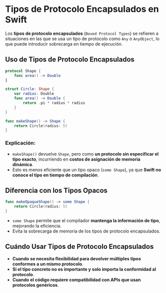 # Tipos de Protocolo Encapsulados en Swift

Los **tipos de protocolo encapsulados** (`Boxed Protocol Types`) se refieren a situaciones en las que se usa un tipo de protocolo como `Any` o `AnyObject`, lo que puede introducir sobrecarga en tiempo de ejecución.

## Uso de Tipos de Protocolo Encapsulados

```swift
protocol Shape {
    func area() -> Double
}

struct Circle: Shape {
    var radius: Double
    func area() -> Double {
        return .pi * radius * radius
    }
}

func makeShape() -> Shape {
    return Circle(radius: 5)
}
```

### Explicación:
- `makeShape()` devuelve `Shape`, pero como **un protocolo sin especificar el tipo exacto**, incurriendo en **costos de asignación de memoria dinámica**.
- Esto es menos eficiente que un tipo opaco (`some Shape`), ya que **Swift no conoce el tipo en tiempo de compilación**.

## Diferencia con los Tipos Opacos
```swift
func makeOpaqueShape() -> some Shape {
    return Circle(radius: 5)
}
```

- `some Shape` permite que el compilador **mantenga la información de tipo**, mejorando la eficiencia.
- Evita la sobrecarga de memoria de los tipos de protocolo encapsulados.

## Cuándo Usar Tipos de Protocolo Encapsulados
- **Cuando se necesita flexibilidad para devolver múltiples tipos conformes a un mismo protocolo**.
- **Si el tipo concreto no es importante y solo importa la conformidad al protocolo**.
- **Cuando el código requiere compatibilidad con APIs que usan protocolos genéricos**.

